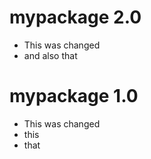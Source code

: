 # mypackage 2.0
- This was changed 
- and also that

# mypackage 1.0
- This was changed
- this
- that
